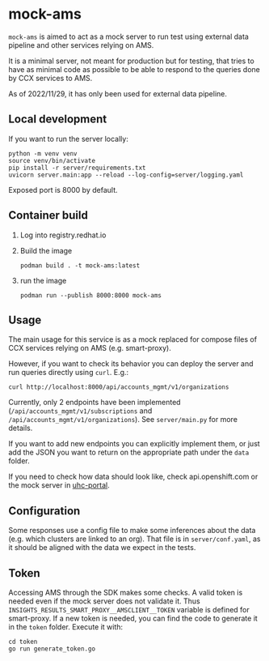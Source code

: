 # mock-ams

`mock-ams` is aimed to act as a mock server to run test using
external data pipeline and other services relying on AMS.

It is a minimal server, not meant for production but for testing,
that tries to have as minimal code as possible to be able to respond
to the queries done by CCX services to AMS.

As of 2022/11/29, it has only been used for external data pipeline.

## Local development

If you want to run the server locally:

```shell
python -m venv venv
source venv/bin/activate
pip install -r server/requirements.txt
uvicorn server.main:app --reload --log-config=server/logging.yaml
```

Exposed port is 8000 by default.

## Container build

1. Log into registry.redhat.io
2. Build the image

   ```shell
   podman build . -t mock-ams:latest
   ```
3. run the image

   ```shell
   podman run --publish 8000:8000 mock-ams
   ```

## Usage

The main usage for this service is as a mock replaced
for compose files of CCX services relying on AMS
(e.g. smart-proxy).

However, if you want to check its behavior
you can deploy the server and run queries directly using
`curl`. E.g.:

```shell
curl http://localhost:8000/api/accounts_mgmt/v1/organizations
```

Currently, only 2 endpoints have been implemented
(`/api/accounts_mgmt/v1/subscriptions` and `/api/accounts_mgmt/v1/organizations`).
See `server/main.py` for more details.

If you want to add new endpoints you can explicitly implement them,
or just add the JSON you want to return on the appropriate path
under the `data` folder.

If you need to check how data should look like,
check api.openshift.com or the mock server in
[uhc-portal](https://gitlab.cee.redhat.com/service/uhc-portal).

## Configuration

Some responses use a config file to make
some inferences about the data
(e.g. which clusters are linked to an org).
That file is in `server/conf.yaml`,
as it should be aligned with the data we expect in the tests.

## Token

Accessing AMS through the SDK makes some checks.
A valid token is needed even if the mock server does
not validate it.
Thus `INSIGHTS_RESULTS_SMART_PROXY__AMSCLIENT__TOKEN` variable
is defined for smart-proxy. If a new token is needed,
you can find the code to generate it in the `token` folder.
Execute it with:

```shell
cd token
go run generate_token.go
```
